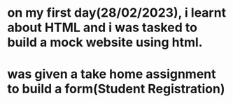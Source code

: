 # on my first day(28/02/2023), i learnt about HTML and i was tasked to build a mock website using html.
# was given a take home assignment to build a form(Student Registration)
